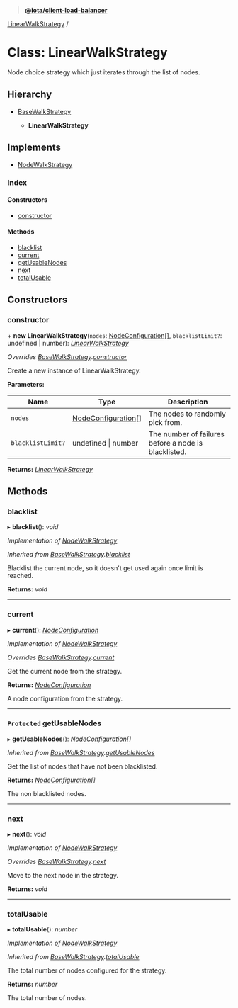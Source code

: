> **[@iota/client-load-balancer](../README.md)**

[LinearWalkStrategy](linearwalkstrategy.md) /

# Class: LinearWalkStrategy

Node choice strategy which just iterates through the list of nodes.

## Hierarchy

* [BaseWalkStrategy](basewalkstrategy.md)

  * **LinearWalkStrategy**

## Implements

* [NodeWalkStrategy](../interfaces/nodewalkstrategy.md)

### Index

#### Constructors

* [constructor](linearwalkstrategy.md#constructor)

#### Methods

* [blacklist](linearwalkstrategy.md#blacklist)
* [current](linearwalkstrategy.md#current)
* [getUsableNodes](linearwalkstrategy.md#protected-getusablenodes)
* [next](linearwalkstrategy.md#next)
* [totalUsable](linearwalkstrategy.md#totalusable)

## Constructors

###  constructor

\+ **new LinearWalkStrategy**(`nodes`: [NodeConfiguration](nodeconfiguration.md)[], `blacklistLimit?`: undefined | number): *[LinearWalkStrategy](linearwalkstrategy.md)*

*Overrides [BaseWalkStrategy](basewalkstrategy.md).[constructor](basewalkstrategy.md#constructor)*

Create a new instance of LinearWalkStrategy.

**Parameters:**

Name | Type | Description |
------ | ------ | ------ |
`nodes` | [NodeConfiguration](nodeconfiguration.md)[] | The nodes to randomly pick from. |
`blacklistLimit?` | undefined \| number | The number of failures before a node is blacklisted.  |

**Returns:** *[LinearWalkStrategy](linearwalkstrategy.md)*

## Methods

###  blacklist

▸ **blacklist**(): *void*

*Implementation of [NodeWalkStrategy](../interfaces/nodewalkstrategy.md)*

*Inherited from [BaseWalkStrategy](basewalkstrategy.md).[blacklist](basewalkstrategy.md#blacklist)*

Blacklist the current node, so it doesn't get used again once limit is reached.

**Returns:** *void*

___

###  current

▸ **current**(): *[NodeConfiguration](nodeconfiguration.md)*

*Implementation of [NodeWalkStrategy](../interfaces/nodewalkstrategy.md)*

*Overrides [BaseWalkStrategy](basewalkstrategy.md).[current](basewalkstrategy.md#abstract-current)*

Get the current node from the strategy.

**Returns:** *[NodeConfiguration](nodeconfiguration.md)*

A node configuration from the strategy.

___

### `Protected` getUsableNodes

▸ **getUsableNodes**(): *[NodeConfiguration](nodeconfiguration.md)[]*

*Inherited from [BaseWalkStrategy](basewalkstrategy.md).[getUsableNodes](basewalkstrategy.md#protected-getusablenodes)*

Get the list of nodes that have not been blacklisted.

**Returns:** *[NodeConfiguration](nodeconfiguration.md)[]*

The non blacklisted nodes.

___

###  next

▸ **next**(): *void*

*Implementation of [NodeWalkStrategy](../interfaces/nodewalkstrategy.md)*

*Overrides [BaseWalkStrategy](basewalkstrategy.md).[next](basewalkstrategy.md#abstract-next)*

Move to the next node in the strategy.

**Returns:** *void*

___

###  totalUsable

▸ **totalUsable**(): *number*

*Implementation of [NodeWalkStrategy](../interfaces/nodewalkstrategy.md)*

*Inherited from [BaseWalkStrategy](basewalkstrategy.md).[totalUsable](basewalkstrategy.md#totalusable)*

The total number of nodes configured for the strategy.

**Returns:** *number*

The total number of nodes.